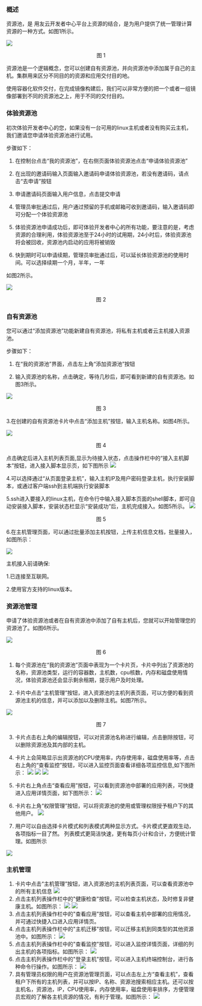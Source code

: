 
### 概述
资源池，是 用友云开发者中心平台上资源的结合，是为用户提供了统一管理计算资源的一种方式。如图1所示。

![](/articles/cloud/3-/images/pool1.png)
<p align="center"> 图 1</p>

资源池是一个逻辑概念，您可以创建自有资源池，并向资源池中添加属于自己的主机。集群用来区分不同目的的资源和应用交付目的地。

使用容器化软件交付，在完成镜像构建后，我们可以非常方便的把一个或者一组镜像部署到不同的资源池之上，用于不同的交付目的。

### 体验资源池
初次体验开发者中心的您，如果没有一台可用的linux主机或者没有购买云主机，我们邀请您申请体验资源池进行试用。

步骤如下：

1. 在控制台点击“我的资源池”，在右侧页面体验资源池点击“申请体验资源池”
2. 在出现的邀请码输入页面输入邀请码申请体验资源池，若没有邀请码，请点击“去申请”按钮
3. 申请邀请码页面输入用户信息，点击提交申请
4. 管理员审批通过后，用户通过预留的手机或邮箱可收到邀请码，输入邀请码即可分配一个体验资源池
5. 体验资源池申请成功后，即可体验开发者中心的所有功能，要注意的是，考虑资源的合理利用，体验资源池至于24小时的试用期，24小时后，体验资源池将会被回收，资源池内启动的应用将被销毁
6. 快到期时可以申请续期，管理员审批通过后，可以延长体验资源池的使用时间。可以选择续期一个月，半年，一年

如图2所示。
![](/articles/cloud/3-/images/pool17.png)
<p align="center"> 图 2</p>

### 自有资源池
您可以通过“添加资源池”功能新建自有资源池，将私有主机或者云主机接入资源池。

步骤如下：

1. 在“我的资源池”界面，点击左上角“添加资源池”按钮
2. 输入资源池的名称，点击确定，等待几秒后，即可看到新建的自有资源池。如图3所示。

![](/articles/cloud/3-/images/pool3.png)
<p align="center"> 图 3</p>

3.在创建的自有资源池卡片中点击“添加主机”按钮，输入主机名称。如图4所示。

![](/articles/cloud/3-/images/pool4.png)
<p align="center"> 图 4</p>

点击确定后进入主机列表页面,显示为待接入状态，点击操作栏中的“接入主机脚本”按钮，进入接入脚本显示页，如下图所示
![](/articles/cloud/3-/images/pool20.png)


4.可以选择通过“从页面登录主机”，输入主机IP及用户密码登录主机，执行安装脚本，或通过客户端ssh到主机端执行安装脚本

5.ssh进入要接入的linux主机，在命令行中输入接入脚本页面的shell脚本，即可自动安装接入脚本，安装状态栏显示“安装成功”后，主机完成接入。如图5所示。![](/articles/cloud/3-/images/pool16.png)
<p align="center"> 图 5</p>

6.在主机管理页面，可以通过批量添加主机按钮，上传主机信息文档，批量接入，如图所示：

![](/articles/cloud/3-/images/pool7.png)
主机接入前请确保:
1.已连接至互联网。
2.使用官方支持的linux版本。

### 资源池管理
申请了体验资源池或者在自有资源池中添加了自有主机后，您就可以开始管理您的资源池了。如图6所示。
![](/articles/cloud/3-/images/pool2.png)
<p align="center"> 图 6</p>

1. 每个资源池在“我的资源池”页面中表现为一个卡片页，卡片中列出了资源池的名称，资源池类型，运行的容器数，主机数，cpu核数，内存和磁盘使用情况，体验资源池还会显示剩余租期，提示用户及时处理。
2. 卡片中点击“主机管理”按钮，进入资源池的主机列表页面，可以方便的看到资源池主机的信息，并可以添加以及删除主机。如图7所示。

![](/articles/cloud/3-/images/pool24.png)
<p align="center"> 图 7</p>

3. 卡片点击右上角的编辑按钮，可以对资源池名称进行编辑，点击删除按钮，可以删除资源池及其内部的主机。
4. 卡片上会简略显示出资源池的CPU使用率，内存使用率，磁盘使用率等，点击右上角的“查看监控”按钮，可以进入监控页面查看详细各项监控信息,如下图所示：
![](/articles/cloud/3-/images/pool11.png)
![](/articles/cloud/3-/images/pool12.png)
![](/articles/cloud/3-/images/pool13.png)
5. 卡片右上角点击“查看应用”按钮，可以看到资源池中部署的应用列表，可快捷进入应用详情页面，如下图所示：
![](/articles/cloud/3-/images/pool14.png)
6. 卡片右上角“权限管理”按钮，可以将资源池的使用或管理权限授予租户下的其他用户。
![](/articles/cloud/3-/images/pool25.png)
7. 用户可以自由选择卡片模式和列表模式两种显示方式。卡片模式更直观生动，各项指标一目了然。 列表模式更简洁快速，更有每页小计和合计，方便统计管理。如图所示

![](/articles/cloud/3-/images/pool23.png)

### 主机管理
1. 卡片中点击“主机管理”按钮，进入资源池的主机列表页面，可以查看资源池中的所有主机信息
![](/articles/cloud/3-/images/pool24.png)
2. 点击主机列表操作栏中的"健康检查"按钮，可以检查主机状态，及时修复非健康主机。如图所示：
![](/articles/cloud/3-/images/pool8.png)
![](/articles/cloud/3-/images/pool10.png)
3. 点击主机列表操作栏中的"查看应用"按钮，可以查看主机中部署的应用情况，并可通过快捷入口进入应用详情页。
4. 点击主机列表操作栏中的"主机迁移"按钮，可以迁移主机到同类型的其他资源池中。如图所示：
![](/articles/cloud/3-/images/pool26.png)
5. 点击主机列表操作栏中的"查看监控"按钮，可以进入监控详情页面，详细的列出主机的各项指标。如图所示：
![](/articles/cloud/3-/images/pool27.png)
6. 点击主机列表操作栏中的"登录主机"按钮，可以进入主机终端控制台，进行各种命令行操作。如图所示：
![](/articles/cloud/3-/images/pool28.png)
7. 具有管理员权限的用户在资源池管理页面，可以点击左上方“查看主机”，查看租户下所有的主机列表，并可以按IP、名称、资源池搜索相应主机。还可以按主机名，资源池，IP，CPU使用率，内存使用率，磁盘使用率排序，方便管理员宏观的了解各主机资源的情况，有利于管理。如图所示：
![](/articles/cloud/3-/images/pool18.png)





